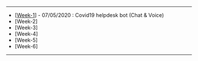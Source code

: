 ------------

- [[Week-1](https://github.com/gopala-kr/Qunatum-Dots/tree/master/01-Covid19)] - 07/05/2020 : Covid19 helpdesk bot (Chat & Voice)
- [Week-2]
- [Week-3]
- [Week-4]
- [Week-5]
- [Week-6]


-------------


